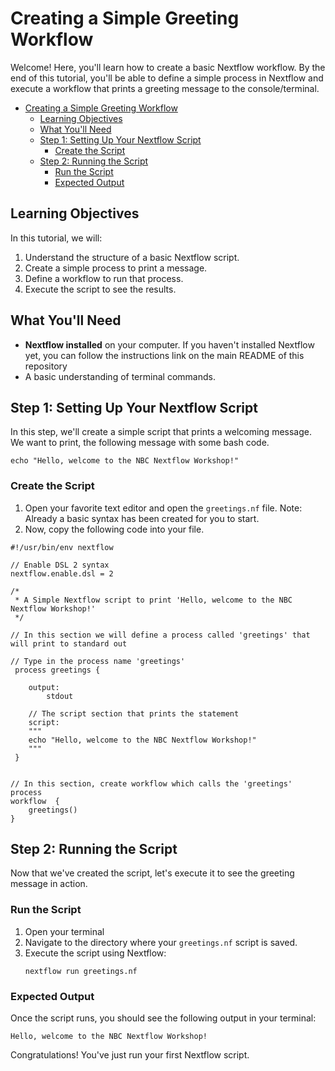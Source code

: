 # Creating a Simple Greeting Workflow

Welcome! Here, you'll learn how to create a basic Nextflow workflow. By the end of this tutorial, you'll be able to define a simple process in Nextflow and execute a workflow that prints a greeting message to the console/terminal.

- [Creating a Simple Greeting Workflow](#creating-a-simple-greeting-workflow)
  - [Learning Objectives](#learning-objectives)
  - [What You'll Need](#what-youll-need)
  - [Step 1: Setting Up Your Nextflow Script](#step-1-setting-up-your-nextflow-script)
    - [Create the Script](#create-the-script)
  - [Step 2: Running the Script](#step-2-running-the-script)
    - [Run the Script](#run-the-script)
    - [Expected Output](#expected-output)


## Learning Objectives

In this tutorial, we will:

1. Understand the structure of a basic Nextflow script.
2. Create a simple process to print a message.
3. Define a workflow to run that process.
4. Execute the script to see the results.

## What You'll Need

- **Nextflow installed** on your computer. If you haven't installed Nextflow yet, you can follow the instructions link on the main README of this repository
- A basic understanding of terminal commands.

## Step 1: Setting Up Your Nextflow Script

In this step, we'll create a simple script that prints a welcoming message. We want to print, the following message with some bash code.
```
echo "Hello, welcome to the NBC Nextflow Workshop!"
```

### Create the Script

1. Open your favorite text editor and open the `greetings.nf` file. Note: Already a basic syntax has been created for you to start.
2. Now, copy the following code into your file.

```
#!/usr/bin/env nextflow

// Enable DSL 2 syntax
nextflow.enable.dsl = 2

/*
 * A Simple Nextflow script to print 'Hello, welcome to the NBC Nextflow Workshop!'
 */

// In this section we will define a process called 'greetings' that will print to standard out

// Type in the process name 'greetings'
 process greetings {
    
    output:
        stdout

    // The script section that prints the statement
    script:
    """
    echo "Hello, welcome to the NBC Nextflow Workshop!"
    """
 }


// In this section, create workflow which calls the 'greetings' process
workflow  {
    greetings()
}
```

## Step 2: Running the Script

Now that we've created the script, let's execute it to see the greeting message in action.

### Run the Script

1. Open your terminal
2. Navigate to the directory where your `greetings.nf` script is saved.
3. Execute the script using Nextflow:
   ```
   nextflow run greetings.nf
   ```

### Expected Output

Once the script runs, you should see the following output in your terminal:
```
Hello, welcome to the NBC Nextflow Workshop!
```

Congratulations! You've just run your first Nextflow script.